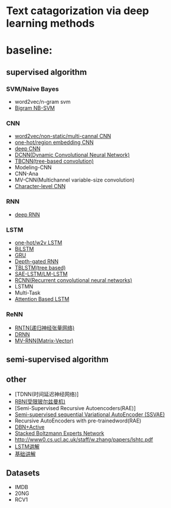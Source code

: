 # Text catagorization via deep learning methods

# baseline:
## supervised algorithm
### SVM/Naive Bayes
* word2vec/n-gram svm
* [Bigram NB-SVM](http://aclweb.org/anthology/P/P12/P12-2018.pdf)
### CNN
* [word2vec/non-static/multi-cannal CNN](http://www.aclweb.org/anthology/D/D14/D14-1181.pdf)
* [one-hot/region embedding CNN](http://arxiv.org/pdf/1504.01255)
* [deep CNN](https://arxiv.org/abs/1404.2188)
* [DCNN(Dynamic Convolutional Neural Network)](http://aclweb.org/anthology/P14-1062)
* [TBCNN(tree-based convolution)](http://www.aclweb.org/anthology/D/D15/D15-1279.pdf)
* Modeling-CNN
* CNN-Ana
* MV-CNN(Multichannel variable-size convolution)
* [Character-level CNN](https://arxiv.org/pdf/1509.01626.pdf)
### RNN
* [deep RNN](http://papers.nips.cc/paper/5551-deep-recursive-neural-networks-for-compositionality-in-language.pdf)
### LSTM
* [one-hot/w2v LSTM](http://jmlr.org/proceedings/papers/v48/johnson16.pdf)
* [BiLSTM](https://arxiv.org/pdf/1508.01991v1.pdf)
* [GRU](https://arxiv.org/pdf/1406.1078v3.pdf)
* [Depth-gated RNN](https://arxiv.org/pdf/1508.03790v2.pdf)
* [TBLSTM(tree based)](http://aclweb.org/anthology/P/P15/P15-1150.pdf)
* [SAE-LSTM/LM-LSTM](https://arxiv.org/pdf/1511.01432.pdf)
* [RCNN(Recurrent convolutional neural networks)](http://www.aaai.org/ocs/index.php/AAAI/AAAI15/paper/viewFile/9745/9552)
* LSTMN
* Multi-Task
* [Attention Based LSTM](https://www.cs.cmu.edu/~diyiy/docs/naacl16.pdf)
### ReNN
* [RNTN(递归神经张量网络)](http://www.aclweb.org/anthology/D/D13/D13-1170.pdf)
* [DRNN](http://papers.nips.cc/paper/5551-deep-recursive-neural-networks-for-compositionality-in-language.pdf)
* [MV-RNN(Matrix-Vector)](https://www-nlp.stanford.edu/pubs/SocherHuvalManningNg_EMNLP2012.pdf)
## semi-supervised algorithm

## other
* [TDNN(时间延迟神经网络)]
* [RBN(受限玻尔兹曼机)](http://www.jmlr.org/papers/volume13/larochelle12a/larochelle12a.pdf)
* [Semi-Supervised Recursive Autoencoders(RAE)]
* [Semi-supervised sequential Variational AutoEncoder (SSVAE)](http://arxiv.org/pdf/1603.02514)
* Recursive AutoEncoders with pre-trainedword(RAE)
* [DBN+Active](http://www.aclweb.org/anthology/C10-2173.pdf)
* [Stacked Boltzmann Experts Network](http://www.emnlp2015.org/proceedings/EMNLP/pdf/EMNLP053.pdf)
* http://www0.cs.ucl.ac.uk/staff/w.zhang/papers/lshtc.pdf
* [LSTM讲解](http://www.jianshu.com/p/f3bde26febed)
* [基础讲解](https://mindmodeling.org/cogsci2015/papers/0052/paper0052.pdf)

## Datasets
* IMDB
* 20NG
* RCV1
